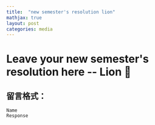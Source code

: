 ```yaml
---
title:  "new semester's resolution lion"
mathjax: true
layout: post
categories: media
---
```


# Leave your new semester's resolution here -- Lion 🦁️

## 留言格式：
```Name ``` <br>
```Response```
